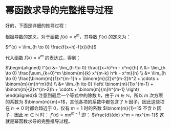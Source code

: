 # 幂函数求导的完整推导过程

好的，下面是详细的推导过程：

根据导数的定义，对于函数 $f(x) = x^m$，其导数 $f'(x)$ 的定义为：

$f'(x) = \lim_{h \to 0} \frac{f(x+h)-f(x)}{h}$

代入函数 $f(x) = x^m$ 的表达式，得到：

$\begin{aligned} f'(x) &= \lim_{h \to 0} \frac{(x+h)^m - x^m}{h} \\
&= \lim_{h \to 0} \frac{\sum_{k=0}^m \binom{m}{k} x^{m-k} h^k - x^m}{h} \\
&= \lim_{h \to 0} \frac{\binom{m}{1}x^{m-1}h + \binom{m}{2}x^{m-2}h^2 + \cdots + \binom{m}{m}h^m}{h} \\
&= \lim_{h \to 0} \left( \binom{m}{1}x^{m-1} + \binom{m}{2}x^{m-2}h + \cdots + \binom{m}{m}h^{m-1} \right)
\end{aligned}$
注意到最后一个等式中的除数 $h$，由于 $m \in \mathbb{N}$，所以 $m$ 次方项的系数为 $\binom{m}{m}=1$，其他各项的系数中都包含了 $h$ 因子，因此这些项在 $h \to 0$ 时都会趋近于 $0$，仅有 $m=1$ 时的系数 $\binom{m}{1}=1$ 不含 $h$ 因子，因此 $m \in \mathbb{N}$ 时：
$f'(x) = mx^{m-1}$
即：
$\frac{d}{dx} x^m = mx^{m-1}$
这就是幂函数求导的完整推导过程。
